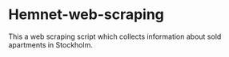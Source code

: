 # Hemnet-web-scraping
This a web scraping script which collects information about sold apartments in Stockholm.
